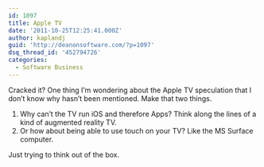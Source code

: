 ```yaml
---
id: 1097
title: Apple TV
date: '2011-10-25T12:25:41.000Z'
author: kaplandj
guid: 'http://deanonsoftware.com/?p=1097'
dsq_thread_id: '452794726'
categories:
  - Software Business
---
```

Cracked it? One thing I’m wondering about the Apple TV speculation that I don’t know why hasn’t been mentioned. Make that two things.

  1. Why can’t the TV run iOS and therefore Apps? Think along the lines of a kind of augmented reality TV.
  2. Or how about being able to use touch on your TV? Like the MS Surface computer.

Just trying to think out of the box.
